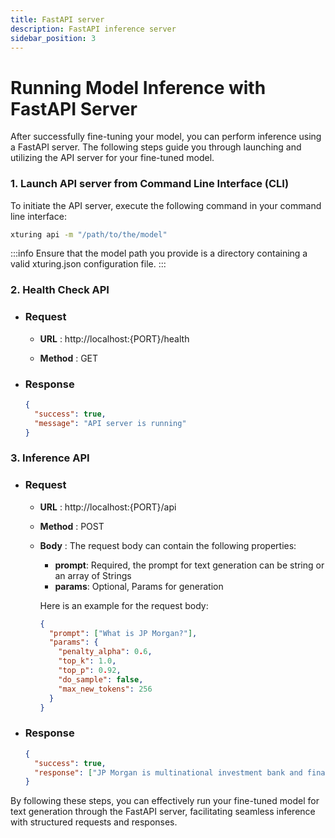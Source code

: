 ```yaml
---
title: FastAPI server
description: FastAPI inference server
sidebar_position: 3
---
```


# Running Model Inference with FastAPI Server

<!-- Once you have fine-tuned your model, you can run the inference using a FastAPI server. -->
After successfully fine-tuning your model, you can perform inference using a FastAPI server. The following steps guide you through launching and utilizing the API server for your fine-tuned model.

### 1. Launch API server from Command Line Interface (CLI)

To initiate the API server, execute the following command in your command line interface:

```sh
xturing api -m "/path/to/the/model"
```

:::info
Ensure that the model path you provide is a directory containing a valid xturing.json configuration file.
:::

### 2. Health Check API

- ### Request

  - **URL** : http://localhost:{PORT}/health

  - **Method** : GET

- ### Response

  ```json
  {
    "success": true,
    "message": "API server is running"
  }
  ```

### 3. Inference API

- ### Request

  - **URL** : http://localhost:{PORT}/api

  - **Method** : POST

  - **Body** : The request body can contain the following properties:

    - **prompt**: Required, the prompt for text generation can be string or an array of Strings
    - **params**: Optional, Params for generation

    Here is an example for the request body:

    ```json
    {
      "prompt": ["What is JP Morgan?"],
      "params": {
        "penalty_alpha": 0.6,
        "top_k": 1.0,
        "top_p": 0.92,
        "do_sample": false,
        "max_new_tokens": 256
      }
    }
    ```

- ### Response

  ```json
  {
    "success": true,
    "response": ["JP Morgan is multinational investment bank and financial service headquartered in New York city."]
  }
  ```

By following these steps, you can effectively run your fine-tuned model for text generation through the FastAPI server, facilitating seamless inference with structured requests and responses.